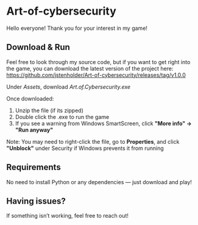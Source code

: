 # Art-of-cybersecurity

Hello everyone! Thank you for your interest in my game!

## Download & Run
Feel free to look through my source code, but if you want to get right into the game, you can download the latest version of the project here: https://github.com/jstenholder/Art-of-cybersecurity/releases/tag/v1.0.0

Under *Assets*, download *Art.of.Cybersecurity.exe*

Once downloaded:
1. Unzip the file (if its zipped)
2. Double click the .exe to run the game
3. If you see a warning from Windows SmartScreen, click **"More info" → "Run anyway"**

Note: You may need to right-click the file, go to **Properties**, and click **"Unblock"** under Security if Windows prevents it from running

## Requirements

No need to install Python or any dependencies — just download and play!

## Having issues?

If something isn’t working, feel free to reach out!
